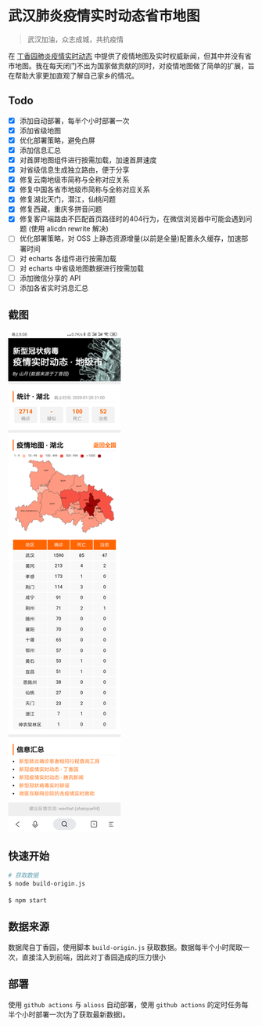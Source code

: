 # 武汉肺炎疫情实时动态省市地图

> 武汉加油，众志成城，共抗疫情

在 [丁香园肺炎疫情实时动态](https://3g.dxy.cn/newh5/view/pneumonia?from=timeline) 中提供了疫情地图及实时权威新闻，但其中并没有省市地图。我在每天闭门不出为国家做贡献的同时，对疫情地图做了简单的扩展，旨在帮助大家更加直观了解自己家乡的情况。

## Todo

+ [x] 添加自动部署，每半个小时部署一次
+ [x] 添加省级地图
+ [x] 优化部署策略，避免白屏
+ [x] 添加信息汇总
+ [x] 对首屏地图组件进行按需加载，加速首屏速度
+ [x] 对省级信息生成独立路由，便于分享
+ [x] 修复云南地级市简称与全称对应关系
+ [x] 修复中国各省市地级市简称与全称对应关系
+ [x] 修复湖北天门，潜江，仙桃问题
+ [x] 修复西藏，重庆多拼音问题
+ [x] 修复客户端路由不匹配首页路径时的404行为，在微信浏览器中可能会遇到问题 (使用 alicdn rewrite 解决)
+ [ ] 优化部署策略，对 OSS 上静态资源增量(以前是全量)配置永久缓存，加速部署时间
+ [ ] 对 echarts 各组件进行按需加载
+ [ ] 对 echarts 中省级地图数据进行按需加载
+ [ ] 添加微信分享的 API
+ [ ] 添加各省实时消息汇总

## 截图

<img src="./public/screen.png">

## 快速开始

``` bash
# 获取数据
$ node build-origin.js

$ npm start
```

## 数据来源

数据爬自丁香园，使用脚本 `build-origin.js` 获取数据。数据每半个小时爬取一次，直接注入到前端，因此对丁香园造成的压力很小

## 部署

使用 `github actions` 与 `alioss` 自动部署，使用 `github actions` 的定时任务每半个小时部署一次(为了获取最新数据)。
